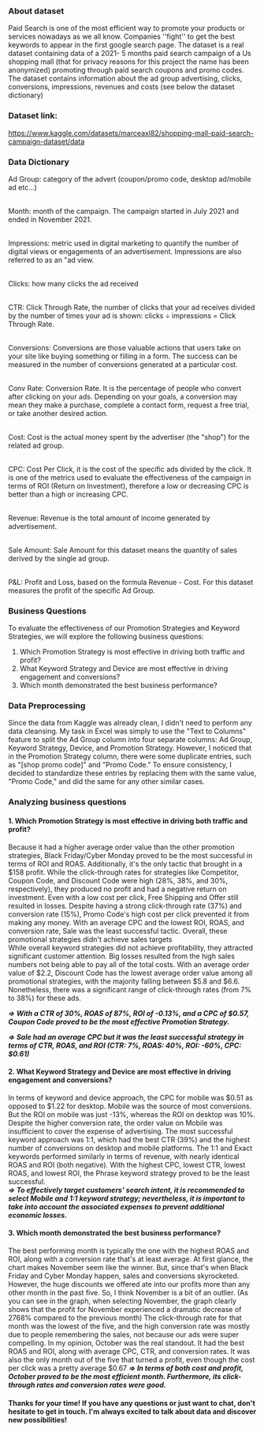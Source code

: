 ### About dataset
Paid Search is one of the most efficient way to promote your products or services nowadays as we all know. Companies ''fight'' to get the best keywords to appear in the first google search page.
The dataset is a real dataset containing data of a 2021- 5 months paid search campaign of a Us shopping mall (that for privacy reasons for this project the name has been anonymized) promoting through paid search coupons and promo codes. The dataset contains information about the ad group advertising, clicks, conversions, impressions, revenues and costs (see below the dataset dictionary)

### Dataset link: 
https://www.kaggle.com/datasets/marceaxl82/shopping-mall-paid-search-campaign-dataset/data
### Data Dictionary
Ad Group: category of the advert (coupon/promo code, desktop ad/mobile ad etc…)

<br>Month: month of the campaign. The campaign started in July 2021 and ended in November 2021.

<br>Impressions: metric used in digital marketing to quantify the number of digital views or engagements of an advertisement. Impressions are also referred to as an "ad view.

<br>Clicks: how many clicks the ad received

<br>CTR: Click Through Rate, the number of clicks that your ad receives divided by the number of times your ad is shown: clicks ÷ impressions = Click Through Rate.

<br>Conversions: Conversions are those valuable actions that users take on your site like buying something or filling in a form. The success can be measured in the number of conversions generated at a particular cost.

<br>Conv Rate: Conversion Rate. It is the percentage of people who convert after clicking on your ads. Depending on your goals, a conversion may mean they make a purchase, complete a contact form, request a free trial, or take another desired action.

<br>Cost: Cost is the actual money spent by the advertiser (the "shop") for the related ad group.

<br>CPC: Cost Per Click, it is the cost of the specific ads divided by the click. It is one of the metrics used to evaluate the effectiveness of the campaign in terms of ROI (Return on Investment), therefore a low or decreasing CPC is better than a high or increasing CPC.

<br>Revenue: Revenue is the total amount of income generated by advertisement.

<br>Sale Amount: Sale Amount for this dataset means the quantity of sales derived by the single ad group.

<br>P&L: Profit and Loss, based on the formula Revenue - Cost. For this dataset measures the profit of the specific Ad Group.

### Business Questions
To evaluate the effectiveness of our Promotion Strategies and Keyword Strategies, we will explore the following business questions:
1. Which Promotion Strategy is most effective in driving both traffic and profit?
2. What Keyword Strategy and Device are most effective in driving engagement and conversions?
3. Which month demonstrated the best business performance?

### Data Preprocessing
Since the data from Kaggle was already clean, I didn't need to perform any data cleansing. My task in Excel was simply to use the "Text to Columns" feature to split the Ad Group column into four separate columns: Ad Group, Keyword Strategy, Device, and Promotion Strategy. 
However, I noticed that in the Promotion Strategy column, there were some duplicate entries, such as "[shop promo code]" and "Promo Code." To ensure consistency, I decided to standardize these entries by replacing them with the same value, "Promo Code," and did the same for any other similar cases.

### Analyzing business questions
#### 1. Which Promotion Strategy is most effective in driving both traffic and profit? 
Because it had a higher average order value than the other promotion strategies, Black Friday/Cyber Monday proved to be the most successful in terms of ROI and ROAS. Additionally, it's the only tactic that brought in a $158 profit. While the click-through rates for strategies like Competitor, Coupon Code, and Discount Code were high (28%, 38%, and 30%, respectively), they produced no profit and had a negative return on investment. Even with a low cost per click, Free Shipping and Offer still resulted in losses. Despite having a strong click-through rate (37%) and conversion rate (15%), Promo Code's high cost per click prevented it from making any money. With an average CPC and the lowest ROI, ROAS, and conversion rate, Sale was the least successful tactic. Overall, these promotional strategies didn't achieve sales targets
<br>While overall keyword strategies did not achieve profitability, they attracted significant customer attention. Big losses resulted from the high sales numbers not being able to pay all of the total costs. With an average order value of $2.2, Discount Code has the lowest average order value among all promotional strategies, with the majority falling between $5.8 and $6.6. Nonetheless, there was a significant range of click-through rates (from 7% to 38%) for these ads. 

***=> With a CTR of 30%, ROAS of 87%, ROI of -0.13%, and a CPC of $0.57, Coupon Code proved to be the most effective Promotion Strategy.***

***=> Sale had an average CPC but it was the least successful strategy in terms of CTR, ROAS, and ROI (CTR: 7%, ROAS: 40%, ROI: -60%, CPC: $0.61)***

#### 2. What Keyword Strategy and Device are most effective in driving engagement and conversions?
In terms of keyword and device approach, the CPC for mobile was $0.51 as opposed to $1.22 for desktop. Mobile was the source of most conversions. But the ROI on mobile was just -13%, whereas the ROI on desktop was 10%. Despite the higher conversion rate, the order value on Mobile was insufficient to cover the expense of advertising. The most successful keyword approach was 1:1, which had the best CTR (39%) and the highest number of conversions on desktop and mobile platforms. The 1:1 and Exact keywords performed similarly in terms of revenue, with nearly identical ROAS and ROI (both negative). With the highest CPC, lowest CTR, lowest ROAS, and lowest ROI, the Phrase keyword strategy proved to be the least successful.
<br>
***=> To effectively target customers' search intent, it is recommended to select Mobile and 1:1 keyword strategy; nevertheless, it is important to take into account the associated expenses to prevent additional economic losses.***

#### 3. Which month demonstrated the best business performance?
The best performing month is typically the one with the highest ROAS and ROI, along with a conversion rate that's at least average. At first glance, the chart makes November seem like the winner. But, since that's when Black Friday and Cyber Monday happen, sales and conversions skyrocketed. However, the huge discounts we offered ate into our profits more than any other month in the past five. So, I think November is a bit of an outlier. (As you can see in the graph, when selecting November, the graph clearly shows that the profit for November experienced a dramatic decrease of 2768% compared to the previous month)
The click-through rate for that month was the lowest of the five, and the high conversion rate was mostly due to people remembering the sales, not because our ads were super compelling. In my opinion, October was the real standout. It had the best ROAS and ROI, along with average CPC, CTR, and conversion rates. It was also the only month out of the five that turned a profit, even though the cost per click was a pretty average $0.67
***=> In terms of both cost and profit, October proved to be the most efficient month. Furthermore, its click-through rates and conversion rates were good.***

#### Thanks for your time! If you have any questions or just want to chat, don't hesitate to get in touch. I'm always excited to talk about data and discover new possibilities!
